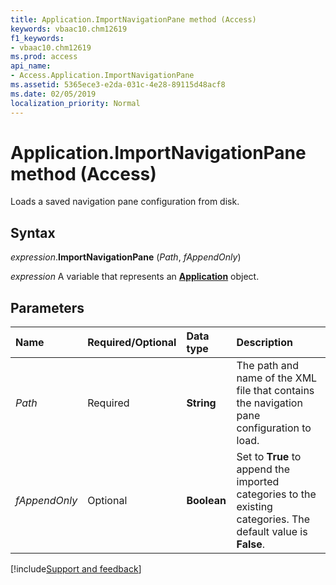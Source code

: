 ```yaml
---
title: Application.ImportNavigationPane method (Access)
keywords: vbaac10.chm12619
f1_keywords:
- vbaac10.chm12619
ms.prod: access
api_name:
- Access.Application.ImportNavigationPane
ms.assetid: 5365ece3-e2da-031c-4e28-89115d48acf8
ms.date: 02/05/2019
localization_priority: Normal
---
```



# Application.ImportNavigationPane method (Access)

Loads a saved navigation pane configuration from disk.


## Syntax

_expression_.**ImportNavigationPane** (_Path_, _fAppendOnly_)

_expression_ A variable that represents an **[Application](Access.Application.md)** object.


## Parameters

|Name|Required/Optional|Data type|Description|
|:-----|:-----|:-----|:-----|
| _Path_|Required|**String**|The path and name of the XML file that contains the navigation pane configuration to load. |
| _fAppendOnly_|Optional|**Boolean**|Set to **True** to append the imported categories to the existing categories. The default value is **False**.|



[!include[Support and feedback](~/includes/feedback-boilerplate.md)]